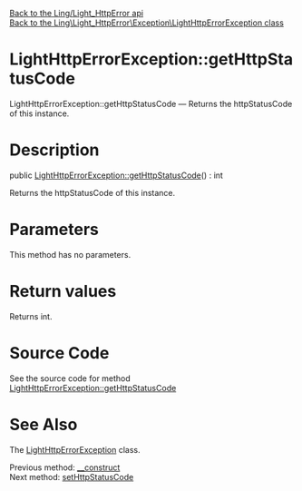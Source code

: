 [Back to the Ling/Light_HttpError api](https://github.com/lingtalfi/Light_HttpError/blob/master/doc/api/Ling/Light_HttpError.md)<br>
[Back to the Ling\Light_HttpError\Exception\LightHttpErrorException class](https://github.com/lingtalfi/Light_HttpError/blob/master/doc/api/Ling/Light_HttpError/Exception/LightHttpErrorException.md)


LightHttpErrorException::getHttpStatusCode
================



LightHttpErrorException::getHttpStatusCode — Returns the httpStatusCode of this instance.




Description
================


public [LightHttpErrorException::getHttpStatusCode](https://github.com/lingtalfi/Light_HttpError/blob/master/doc/api/Ling/Light_HttpError/Exception/LightHttpErrorException/getHttpStatusCode.md)() : int




Returns the httpStatusCode of this instance.




Parameters
================

This method has no parameters.


Return values
================

Returns int.








Source Code
===========
See the source code for method [LightHttpErrorException::getHttpStatusCode](https://github.com/lingtalfi/Light_HttpError/blob/master/Exception/LightHttpErrorException.php#L41-L44)


See Also
================

The [LightHttpErrorException](https://github.com/lingtalfi/Light_HttpError/blob/master/doc/api/Ling/Light_HttpError/Exception/LightHttpErrorException.md) class.

Previous method: [__construct](https://github.com/lingtalfi/Light_HttpError/blob/master/doc/api/Ling/Light_HttpError/Exception/LightHttpErrorException/__construct.md)<br>Next method: [setHttpStatusCode](https://github.com/lingtalfi/Light_HttpError/blob/master/doc/api/Ling/Light_HttpError/Exception/LightHttpErrorException/setHttpStatusCode.md)<br>

